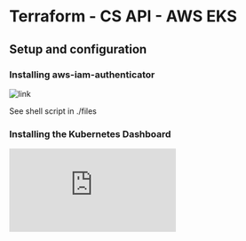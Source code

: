 # Terraform - CS API - AWS EKS

## Setup and configuration

### Installing aws-iam-authenticator

![link](https://docs.aws.amazon.com/eks/latest/userguide/install-aws-iam-authenticator.html_)

See shell script in ./files

### Installing the Kubernetes Dashboard

![link](https://docs.aws.amazon.com/eks/latest/userguide/dashboard-tutorial.html)
